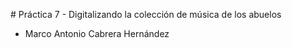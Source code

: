# Práctica 7 - Digitalizando la colección de música de los abuelos

- Marco Antonio Cabrera Hernández
